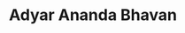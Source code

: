 ---
title: "Adyar Ananda Bhavan"
url: /chennai/adyar-ananda-bhavan-thiyagaraya-road/
shop: confectionery
---